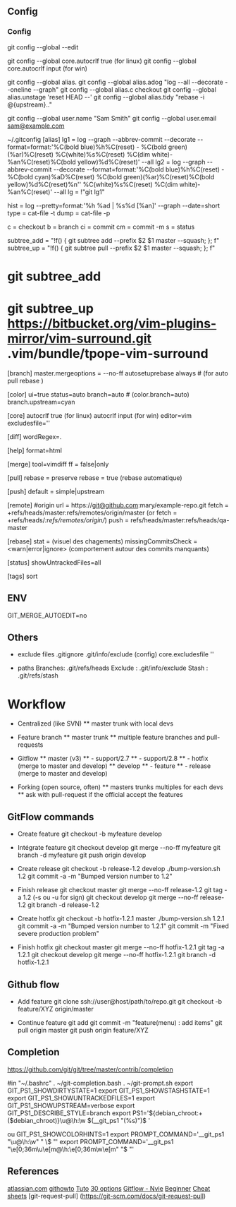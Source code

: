 Config
----------------
### Config
git config --global --edit

git config --global core.autocrlf true (for linux)
git config --global core.autocrlf input (for win)

git config --global alias. <alias-name> <git-command>
git config --global alias.adog "log --all --decorate --oneline --graph"
git config --global alias.c checkout
git config --global alias.unstage 'reset HEAD --'
git config --global alias.tidy "rebase -i @{upstream}.."

git config --global user.name "Sam Smith"
git config --global user.email sam@example.com

~/.gitconfig
[alias]
lg1 = log --graph --abbrev-commit --decorate --format=format:'%C(bold blue)%h%C(reset) - %C(bold green)(%ar)%C(reset) %C(white)%s%C(reset) %C(dim white)- %an%C(reset)%C(bold yellow)%d%C(reset)' --all
lg2 = log --graph --abbrev-commit --decorate --format=format:'%C(bold blue)%h%C(reset) - %C(bold cyan)%aD%C(reset) %C(bold green)(%ar)%C(reset)%C(bold yellow)%d%C(reset)%n''          %C(white)%s%C(reset) %C(dim white)- %an%C(reset)' --all
lg = !"git lg1"

hist = log --pretty=format:'%h %ad | %s%d [%an]' --graph --date=short
type = cat-file -t
dump = cat-file -p

c = checkout
b = branch
ci = commit
cm = commit -m
s = status

subtree_add = "!f() { git subtree add --prefix $2 $1 master --squash; }; f"
subtree_up = "!f() { git subtree pull --prefix $2 $1 master --squash; }; f"

# git subtree_add <repository uri> <destination folder>
# git subtree_up https://bitbucket.org/vim-plugins-mirror/vim-surround.git .vim/bundle/tpope-vim-surround

[branch]
master.mergeoptions = --no-ff
autosetuprebase always    # (for auto pull rebase )

[color]
ui=true
status=auto
branch=auto   # (color.branch=auto)
branch.upstream=cyan

[core]
autocrlf true (for linux)
autocrlf input (for win)
editor=vim
excludesfile='<file>'

[diff]
wordRegex=.

[help]
format=html

[merge]
tool=vimdiff
ff = false|only

[pull]
rebase = preserve
rebase = true (rebase automatique)

[push]
default = simple|upstream
 
[remote] #origin
url = https://git@github.com:mary/example-repo.git
fetch = +refs/heads/master:refs/remotes/origin/master
(or fetch = +refs/heads/*:refs/remotes/origin/*)
push = refs/heads/master:refs/heads/qa-master

[rebase]
stat = <bool> (visuel des chagements)
missingCommitsCheck = <warn|error|ignore> (comportement autour des commits manquants)

[status]
showUntrackedFiles=all

[tags]
sort

ENV
----
GIT_MERGE_AUTOEDIT=no

Others
----
- exclude files
.gitignore
.git/info/exclude
(config) core.excludesfile '<file>'

- paths
Branches: .git/refs/heads
Exclude : .git/info/exclude
Stash   : .git/refs/stash

Workflow
==========
* Centralized (like SVN)
** master trunk with local devs
* Feature branch
** master trunk
** multiple feature branches and pull-requests

* Gitflow
** master (v3)
** - support/2.7
** - support/2.8
** - hotfix (merge to master and develop)
** develop
** - feature
** - release (merge to master and develop)

* Forking (open source, often)
** masters trunks multiples for each devs
** ask with pull-request if the official accept the features

GitFlow commands
-------------
* Create feature
  git checkout -b myfeature develop
 
* Intégrate feature
  git checkout develop
  git merge --no-ff myfeature
  git branch -d myfeature
  git push origin develop
 
* Create release
  git checkout -b release-1.2 develop
  ./bump-version.sh 1.2
  git commit -a -m "Bumped version number to 1.2"
 
* Finish release
  git checkout master
  git merge --no-ff release-1.2
  git tag -a 1.2  (-s ou -u <key> for sign)
  git checkout develop
  git merge --no-ff release-1.2
  git branch -d release-1.2
 
* Create hotfix
  git checkout -b hotfix-1.2.1 master
  ./bump-version.sh 1.2.1
  git commit -a -m "Bumped version number to 1.2.1"
  git commit -m "Fixed severe production problem"
 
* Finish hotfix
  git checkout master
  git merge --no-ff hotfix-1.2.1
  git tag -a 1.2.1
  git checkout develop
  git merge --no-ff hotfix-1.2.1
  git branch -d hotfix-1.2.1
 
Github flow
-----------
* Add feature
  git clone ssh://user@host/path/to/repo.git
  git checkout -b feature/XYZ origin/master

* Continue feature
  git add <files>
  git commit -m "feature(menu) : add items"
  git pull origin master
  git push origin feature/XYZ

Completion
----
https://github.com/git/git/tree/master/contrib/completion

#in "~/.bashrc"
. ~/git-completion.bash
. ~/git-prompt.sh
export GIT_PS1_SHOWDIRTYSTATE=1
export GIT_PS1_SHOWSTASHSTATE=1
export GIT_PS1_SHOWUNTRACKEDFILES=1
export GIT_PS1_SHOWUPSTREAM=verbose
export GIT_PS1_DESCRIBE_STYLE=branch
export PS1='${debian_chroot:+($debian_chroot)}\u@\h:\w $(__git_ps1 "(%s)")\$ '

ou
GIT_PS1_SHOWCOLORHINTS=1
export PROMPT_COMMAND='__git_ps1 "\u@\h:\w" " \\\$ "'
export PROMPT_COMMAND='__git_ps1 "\e[0;36m\u\e[m@\h:\e[0;36m\w\e[m" "\$ "'

References
----------
[atlassian.com](atlassian.com)
[githowto](https://githowto.com/)
[Tuto](https://www.atlassian.com/fr/git/tutorials)
[30 options](https://delicious-insights.com/fr/articles/30-options-git-qui-gagnent-a-etre-connues/)
[Gitflow - Nvie](https://nvie.com/posts/a-successful-git-branching-model/)
[Beginner](https://www.atlassian.com/git/tutorials/svn-to-git-prepping-your-team-migration)
[Cheat sheets](https://www.atlassian.com/git/tutorials/atlassian-git-cheatsheet)
[git-request-pull] (https://git-scm.com/docs/git-request-pull)

